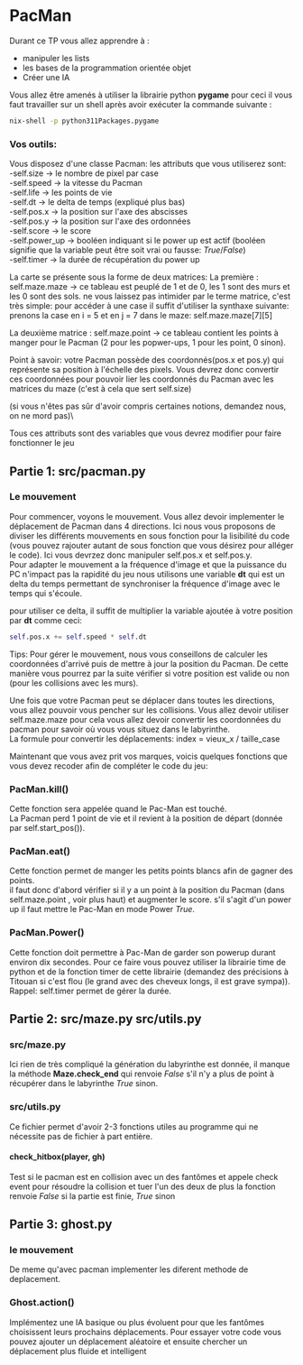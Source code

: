 # PacMan

Durant ce TP vous allez apprendre à :
  - manipuler les lists
 - les bases de la programmation orientée objet
 - Créer une IA

Vous allez être amenés à utiliser la librairie python **pygame** pour ceci il vous faut travailler sur un shell après avoir exécuter la commande suivante :

```sh
nix-shell -p python311Packages.pygame
```

### Vos outils:

Vous disposez d'une classe Pacman:
les attributs que vous utiliserez sont:\
-self.size -> le nombre de pixel par case\
-self.speed -> la vitesse du Pacman\
-self.life -> les points de vie\
-self.dt -> le delta de temps (expliqué plus bas)\
-self.pos.x -> la position sur l'axe des abscisses\
-self.pos.y -> la position sur l'axe des ordonnées\
-self.score -> le score\
-self.power_up -> booléen indiquant si le power up est actif (booléen signifie que la variable peut être soit vrai ou fausse: *True*/*False*)\
-self.timer -> la durée de récupération du power up

La carte se présente sous la forme de deux matrices:
La première : self.maze.maze -> ce tableau est peuplé de 1 et de 0, les 1 sont des murs et les 0 sont des sols.
ne vous laissez pas intimider par le terme matrice, c'est très simple: pour accéder à une case il suffit d'utiliser la synthaxe suivante:\
prenons la case en i = 5 et en j = 7 dans le maze:
self.maze.maze[7][5]

La deuxième matrice : self.maze.point -> ce tableau contient les points à manger pour le Pacman (2 pour les popwer-ups, 1 pour les point, 0 sinon).

Point à savoir: votre Pacman possède des coordonnés(pos.x et pos.y) qui représente sa position à l'échelle des pixels.
Vous devrez donc convertir ces coordonnées pour pouvoir lier les coordonnés du Pacman avec les matrices du maze (c'est à cela que sert self.size)

(si vous n'êtes pas sûr d'avoir compris certaines notions, demandez nous, on ne mord pas)\

Tous ces attributs sont des variables que vous devrez modifier pour faire fonctionner le jeu

## Partie 1: src/pacman.py

### Le mouvement

Pour commencer, voyons le mouvement. Vous allez devoir implementer le déplacement de Pacman dans 4 directions.
Ici nous vous proposons de diviser les différents mouvements en sous fonction pour la lisibilité du code (vous pouvez rajouter autant de sous fonction que vous désirez pour alléger le code). Ici vous devrzez donc manipuler self.pos.x et self.pos.y.\
Pour adapter le mouvement a la fréquence d'image et que la puissance du PC n'impact pas la rapidité du jeu nous utilisons une variable **dt** qui est un delta du temps permettant de synchroniser la fréquence d'image avec le temps qui s'écoule.

pour utiliser ce delta, il suffit de multiplier la variable ajoutée à votre position par **dt** comme ceci:

```py
self.pos.x += self.speed * self.dt
```

Tips: Pour gérer le mouvement, nous vous conseillons de calculer les coordonnées d'arrivé puis de mettre à jour la position du Pacman. De cette manière vous pourrez par la suite vérifier si votre position est valide ou non (pour les collisions avec les murs).

Une fois que votre Pacman peut se déplacer dans toutes les directions, vous allez pouvoir vous pencher sur les collisions. Vous allez devoir utiliser self.maze.maze pour cela vous allez devoir convertir les coordonnées du pacman pour savoir où vous vous situez dans le labyrinthe.\
La formule pour convertir les déplacements: index = vieux_x / taille_case

Maintenant que vous avez prit vos marques, voicis quelques fonctions que vous devez recoder afin de compléter le code du jeu:

### PacMan.kill()
Cette fonction sera appelée quand le Pac-Man est touché.\
La Pacman perd 1 point de vie et il revient à la position de départ (donnée par self.start_pos()).

### PacMan.eat()
Cette fonction permet de manger les petits points blancs afin de gagner des points.\
il faut donc d'abord vérifier si il y a un point à la position du Pacman (dans self.maze.point , voir plus haut) et augmenter le score.
s'il s'agit d'un power up il faut mettre le Pac-Man en mode Power *True*.

### PacMan.Power()
Cette fonction doit permettre à Pac-Man de garder son powerup durant environ dix secondes. Pour ce faire vous pouvez utiliser la librairie time de python et de la fonction timer de cette librairie (demandez des précisions à Titouan si c'est flou (le grand avec des cheveux longs, il est grave sympa)). Rappel: self.timer permet de gérer la durée.

## Partie 2: src/maze.py src/utils.py

### src/maze.py
Ici rien de très compliqué la génération du labyrinthe est donnée, il manque la méthode **Maze.check_end** qui renvoie *False* s'il n'y a plus de point à récupérer dans le labyrinthe *True* sinon.

### src/utils.py
Ce fichier permet d'avoir 2-3 fonctions utiles au programme qui ne nécessite pas de fichier à part entière.

#### check_hitbox(player, gh)
Test si le pacman est en collision avec un des fantômes et appele check event pour résoudre la collision et tuer l'un des deux
de plus la fonction renvoie *False* si la partie est finie, *True* sinon

## Partie 3: ghost.py

### le mouvement
De meme qu'avec pacman implementer les diferent methode de deplacement.

### Ghost.action()
Implémentez une IA basique ou plus évoluent pour que les fantômes choisissent leurs prochains déplacements.
Pour essayer votre code vous pouvez ajouter un déplacement aléatoire et ensuite chercher un déplacement plus fluide et intelligent
